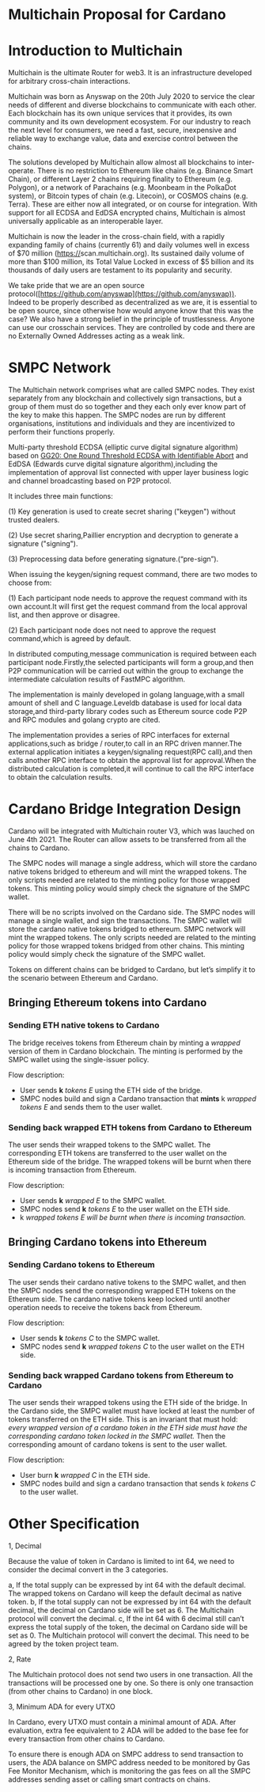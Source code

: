 # Multichain Proposal for Cardano

# Introduction to Multichain

Multichain is the ultimate Router for web3. It is an infrastructure developed for arbitrary cross-chain interactions.

Multichain was born as Anyswap on the 20th July 2020 to service the clear needs of different and diverse blockchains to communicate with each other. Each blockchain has its own unique services that it provides, its own community and its own development ecosystem. For our industry to reach the next level for consumers, we need a fast, secure, inexpensive and reliable way to exchange value, data and exercise control between the chains.

The solutions developed by Multichain allow almost all blockchains to inter-operate. There is no restriction to Ethereum like chains (e.g. Binance Smart Chain), or different Layer 2 chains requiring finality to Ethereum (e.g. Polygon), or a network of Parachains (e.g. Moonbeam in the PolkaDot system), or Bitcoin types of chain (e.g. Litecoin), or COSMOS chains (e.g. Terra). These are either now all integrated, or on course for integration. With support for all ECDSA and EdDSA encrypted chains, Multichain is almost universally applicable as an interoperable layer.

Multichain is now the leader in the cross-chain field, with a rapidly expanding family of chains (currently 61) and daily volumes well in excess of $70 million ([https://](https://anyswap.net/)scan.multichain.org). Its sustained daily volume of more than $100 million, its Total Value Locked in excess of $5 billion and its thousands of daily users are testament to its popularity and security.

We take pride that we are an open source protocol([https://github.com/anyswap](https://github.com/anyswap)). Indeed to be properly described as decentralized as we are, it is essential to be open source, since otherwise how would anyone know that this was the case? We also have a strong belief in the principle of trustlessness. Anyone can use our crosschain services. They are controlled by code and there are no Externally Owned Addresses acting as a weak link.

# SMPC Network

The Multichain network comprises what are called SMPC nodes. They exist separately from any blockchain and collectively sign transactions, but a group of them must do so together and they each only ever know part of the key to make this happen. The SMPC nodes are run by different organisations, institutions and individuals and they are incentivized to perform their functions properly.

Multi-party threshold ECDSA (elliptic curve digital signature algorithm) based on [GG20: One Round Threshold ECDSA with Identifiable Abort](https://eprint.iacr.org/2020/540.pdf) and EdDSA (Edwards curve digital signature algorithm),including the implementation of approval list connected with upper layer business logic and channel broadcasting based on P2P protocol.

It includes three main functions:

(1) Key generation is used to create secret sharing ("keygen") without trusted dealers.

(2) Use secret sharing,Paillier encryption and decryption to generate a signature ("signing").

(3) Preprocessing data before generating signature.(“pre-sign”).

When issuing the keygen/signing request command, there are two modes to choose from:

(1) Each participant node needs to approve the request command with its own account.It will first get the request command from the local approval list, and then approve or disagree.

(2) Each participant node does not need to approve the request command,which is agreed by default.

In distributed computing,message communication is required between each participant node.Firstly,the selected participants will form a group,and then P2P communication will be carried out within the group to exchange the intermediate calculation results of FastMPC algorithm.

The implementation is mainly developed in golang language,with a small amount of shell and C language.Leveldb database is used for local data storage,and third-party library codes such as Ethereum source code P2P and RPC modules and golang crypto are cited.

The implementation provides a series of RPC interfaces for external applications,such as bridge / router,to call in an RPC driven manner.The external application initiates a keygen/signaling request(RPC call),and then calls another RPC interface to obtain the approval list for approval.When the distributed calculation is completed,it will continue to call the RPC interface to obtain the calculation results.

# Cardano Bridge Integration Design

Cardano will be integrated with Multichain router V3, which was lauched on June 4th 2021. The Router can allow assets to be transferred from all the chains to Cardano.

The SMPC nodes will manage a single address, which will store the cardano native tokens bridged to ethereum and will mint the wrapped tokens. The only scripts needed are related to the minting policy for those wrapped tokens. This minting policy would simply check the signature of the SMPC wallet.

There will be no scripts involved on the Cardano side. The SMPC nodes will manage a single wallet, and sign the transactions. 
The SMPC wallet will store the cardano native tokens bridged to ethereum. SMPC network will mint the wrapped tokens. The only scripts needed are related to the minting policy for those wrapped tokens bridged from other chains. This minting policy would simply check the signature of the SMPC wallet.

Tokens on different chains can be bridged to Cardano, but let’s simplify it to the scenario between Ethereum and Cardano.

## Bringing Ethereum tokens into Cardano

### **Sending ETH native tokens to Cardano**

The bridge receives tokens from Ethereum chain by minting a *wrapped* version of them in Cardano blockchain. The minting is performed by the SMPC wallet using the single-issuer policy.

Flow description:

- User sends **k** *tokens E* using the ETH side of the bridge.
- SMPC nodes build and sign a Cardano transaction that **mints** k *wrapped tokens E* and sends them to the user wallet.

### Sending back wrapped ETH tokens from Cardano to Ethereum

The user sends their wrapped tokens to the SMPC wallet. The corresponding ETH tokens are transferred to the user wallet on the Ethereum side of the bridge. The wrapped tokens will be burnt when there is incoming transaction from Ethereum. 

Flow description:

- User sends **k** *wrapped E* to the SMPC wallet.
- SMPC nodes send **k** *tokens E* to the user wallet on the ETH side.
- k *wrapped tokens E will be burnt when there is incoming transaction.*

## Bringing Cardano tokens into Ethereum

### **Sending Cardano tokens to Ethereum**

The user sends their cardano native tokens to the SMPC wallet, and then the SMPC nodes send the corresponding wrapped ETH tokens on the Ethereum side. The cardano native tokens keep locked until another operation needs to receive the tokens back from Ethereum. 

Flow description:

- User sends **k** *tokens C* to the SMPC wallet.
- SMPC nodes send **k** *wrapped tokens C* to the user wallet on the ETH side.

### Sending back wrapped Cardano tokens from Ethereum to Cardano

The user sends their wrapped tokens using the ETH side of the bridge. In the Cardano side, the SMPC wallet must have locked at least the number of tokens transferred on the ETH side. This is an invariant that must hold: *every wrapped version of a cardano token in the ETH side must have the corresponding cardano token locked in the SMPC wallet.*
Then the corresponding amount of cardano tokens is sent to the user wallet. 

Flow description:

- User burn **k** *wrapped C* in the ETH side.
- SMPC nodes build and sign a cardano transaction that sends k *tokens C* to the user wallet.

# Other Specification

1, Decimal

Because the value of token in Cardano is limited to int 64, we need to consider the decimal convert in the 3 categories. 

a, If the total supply can be expressed by int 64 with the default decimal. The wrapped tokens on Cardano will keep the default decimal as native token.
b, If the total supply can not be expressed by int 64 with the default decimal, the decimal on Cardano side will be set as 6. The Multichain protocol will convert the decimal.
c, If the int 64 with 6 decimal still can’t express the total supply of the token, the decimal on Cardano side will be set as 0. The Multichain protocol will convert the decimal. This need to be agreed by the token project team. 

2, Rate

The Multichain protocol does not send two users in one transaction. All the transactions will be processed one by one. So there is only one transaction (from other chains to Cardano) in one block.

3, Minimum ADA for every UTXO

In Cardano, every UTXO must contain a minimal amount of ADA. After evaluation, extra fee equivalent to 2 ADA will be added to the base fee for every transaction from other chains to Cardano. 

To ensure there is enough ADA on SMPC address to send transaction to users, the ADA balance on SMPC address needed to be monitored by Gas Fee Monitor Mechanism, which is monitoring the gas fees on all the SMPC addresses sending asset or calling smart contracts on chains.
